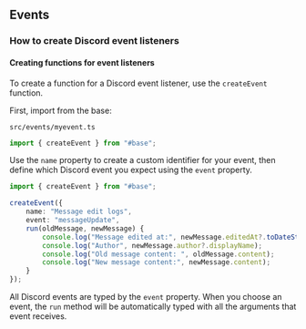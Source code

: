 ## Events

### How to create Discord event listeners

#### Creating functions for event listeners
To create a function for a Discord event listener, use the `createEvent` function.

First, import from the base:

`src/events/myevent.ts`
```typescript
import { createEvent } from "#base";
```
Use the `name` property to create a custom identifier for your event, then define which Discord event you expect using the `event` property.

```typescript
import { createEvent } from "#base";

createEvent({
    name: "Message edit logs",
    event: "messageUpdate",
    run(oldMessage, newMessage) {
        console.log("Message edited at:", newMessage.editedAt?.toDateString());
        console.log("Author", newMessage.author?.displayName);
        console.log("Old message content: ", oldMessage.content);
        console.log("New message content:", newMessage.content);   
    }
});
```
All Discord events are typed by the `event` property. When you choose an event, the `run` method will be automatically typed with all the arguments that event receives.


